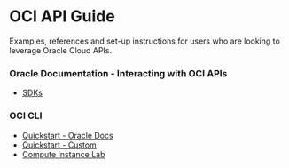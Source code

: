 # OCI API Guide
Examples, references and set-up instructions for users who are looking to leverage Oracle Cloud APIs.

### Oracle Documentation - Interacting with OCI APIs

- [SDKs](https://docs.oracle.com/en-us/iaas/Content/API/Concepts/sdks.htm)


### OCI CLI

- [Quickstart - Oracle Docs](https://docs.oracle.com/en-us/iaas/Content/API/SDKDocs/cliinstall.htm#Quickstart)
- [Quickstart - Custom](./oci-cli/setup-instructions.md)
- [Compute Instance Lab](./oci-cli/compute-lab.md)